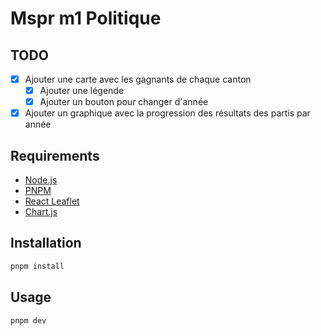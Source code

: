 # Mspr m1 Politique

## TODO

- [x] Ajouter une carte avec les gagnants de chaque canton
  - [x] Ajouter une légende
  - [x] Ajouter un bouton pour changer d'année
- [x] Ajouter un graphique avec la progression des résultats des partis par année

## Requirements

- [Node.js](https://nodejs.org/en/)
- [PNPM](https://pnpm.io/)
- [React Leaflet](https://react-leaflet.js.org/)
- [Chart.js](https://www.chartjs.org/)

## Installation

```bash
pnpm install
```

## Usage

```bash
pnpm dev
```
